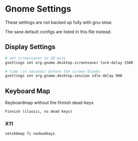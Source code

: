 # Gnome Settings

These settings are not backed up fully with gnu-stow.

The sane default configs are listed in this file instead.

## Display Settings

```sh
# set screensaver to 20 mins
gsettings set org.gnome.desktop.screensaver lock-delay 1500

# time (in seconds) before the screen blanks
gsettings set org.gnome.desktop.session idle-delay 900
```

## Keyboard Map

Keyboardmap without the finnish dead-keys

`Finnish (classic, no dead keys)`

### X11

`setxkbmap fi nodeadkeys`

